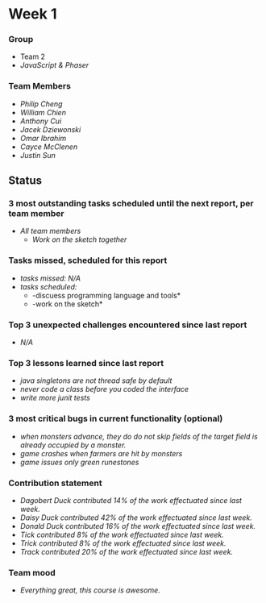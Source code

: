 # Week 1

### Group

 * Team 2
 * *JavaScript & Phaser*

### Team Members

 * *Philip Cheng*
 * *William Chien*
 * *Anthony Cui*
 * *Jacek Dziewonski*
 * *Omar Ibrahim*
 * *Cayce McClenen*
 * *Justin Sun*

## Status

### 3 most outstanding tasks scheduled until the next report, per team member

 * *All team members*
   * *Work on the sketch together*

### Tasks missed, scheduled for this report
 
 * *tasks missed: N/A*
 * *tasks scheduled:*
    * -discuess programming language and tools*
    * -work on the sketch*

### Top 3 unexpected challenges encountered since last report

 * *N/A*

### Top 3 lessons learned since last report

 * *java singletons are not thread safe by default*
 * *never code a class before you coded the interface*
 * *write more junit tests*

### 3 most critical bugs in current functionality (optional)

 * *when monsters advance, they do do not skip fields of the target field is already occupied by a monster.*
 * *game crashes when farmers are hit by monsters*
 * *game issues only green runestones*

### Contribution statement

 * *Dagobert Duck contributed 14% of the work effectuated since last week.*
 * *Daisy Duck contributed 42% of the work effectuated since last week.*
 * *Donald Duck contributed 16% of the work effectuated since last week.*
 * *Tick contributed 8% of the work effectuated since last week.*
 * *Trick contributed 8% of the work effectuated since last week.*
 * *Track contributed 20% of the work effectuated since last week.*

### Team mood

 * *Everything great, this course is awesome.*

